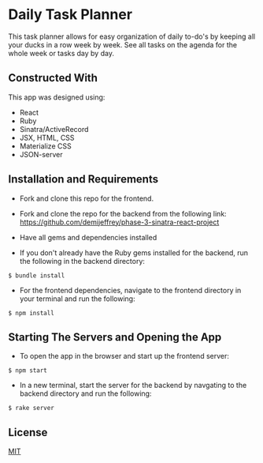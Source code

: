 # Daily Task Planner

This task planner allows for easy organization of daily to-do's by keeping all your ducks in a row week by week. See all tasks on the agenda for the whole week or tasks day by day.



## Constructed With

This app was designed using:
* React
* Ruby
* Sinatra/ActiveRecord
* JSX, HTML, CSS
* Materialize CSS
* JSON-server



## Installation and Requirements

* Fork and clone this repo for the frontend.
* Fork and clone the repo for the backend from the following link:
    https://github.com/demijeffrey/phase-3-sinatra-react-project

* Have all gems and dependencies installed

* If you don't already have the Ruby gems installed for the backend, run the following in the backend directory:
```console
$ bundle install
```

* For the frontend dependencies, navigate to the frontend directory in your terminal and run the following:
```console
$ npm install
```



## Starting The Servers and Opening the App

* To open the app in the browser and start up the frontend server:
```console
$ npm start
```
* In a new terminal, start the server for the backend by navgating to the backend directory and run the following:
```console
$ rake server
```



## License

[MIT](https://choosealicense.com/licenses/mit/)
